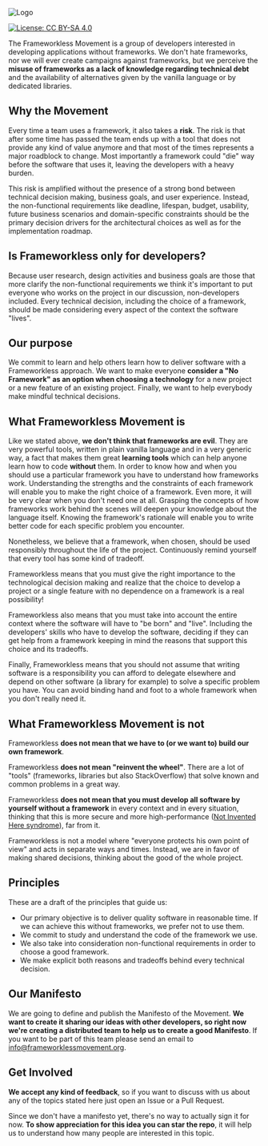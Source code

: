 ![Logo](https://file-aorgnbquet.now.sh)

[![License: CC BY-SA 4.0](https://img.shields.io/badge/License-CC%20BY--SA%204.0-lightgrey.svg)](https://creativecommons.org/licenses/by-sa/4.0/)

The Frameworkless Movement is a group of developers interested in developing applications without frameworks. We don't hate frameworks, nor we will ever create campaigns against frameworks, but we perceive the **misuse of frameworks as a lack of knowledge regarding technical debt** and the availability of alternatives given by the vanilla language or by dedicated libraries.

## Why the Movement

Every time a team uses a framework, it also takes a **risk**. The risk is that after some time has passed the team ends up with a tool that does not provide any kind of value anymore and that most of the times represents a major roadblock to change. Most importantly a framework could "die" way before the software that uses it, leaving the developers with a heavy burden.

This risk is amplified without the presence of a strong bond between technical decision making, business goals, and user experience. Instead, the non-functional requirements like deadline, lifespan, budget, usability, future business scenarios and domain-specific constraints should be the primary decision drivers for the architectural choices as well as for the implementation roadmap.

## Is Frameworkless only for developers?

Because user research, design activities and business goals are those that more clarify the non-functional requirements we think it's important to put everyone who works on the project in our discussion, non-developers included. Every technical decision, including the choice of a framework, should be made considering every aspect of the context the software "lives".

## Our purpose
We commit to learn and help others learn how to deliver software with a Frameworkless approach. We want to make everyone **consider a "No Framework" as an option when choosing a technology** for a new project or a new feature of an existing project. Finally, we want to help everybody make mindful technical decisions.

## What Frameworkless Movement is

Like we stated above, **we don't think that frameworks are evil**. They are very powerful tools, written in plain vanilla language and in a very generic way, a fact that makes them great **learning tools** which can help anyone learn how to code **without** them. In order to know how and when you should use a particular framework you have to understand how frameworks work. Understanding the strengths and the constraints of each framework will enable you to make the right choice of a framework. Even more, it will be very clear when you don't need one at all. Grasping the concepts of how frameworks work behind the scenes will deepen your knowledge about the language itself. Knowing the framework's rationale will enable you to write better code for each specific problem you encounter.

Nonetheless, we believe that a framework, when chosen, should be used responsibly throughout the life of the project. Continuously remind yourself that every tool has some kind of tradeoff.

Frameworkless means that you must give the right importance to the technological decision making and realize that the choice to develop a project or a single feature with no dependence on a framework is a real possibility!

Frameworkless also means that you must take into account the entire context where the software will have to "be born" and "live". Including the developers' skills who have to develop the software, deciding if they can get help from a framework keeping in mind the reasons that support this choice and its tradeoffs.

Finally, Frameworkless means that you should not assume that writing software is a responsibility you can afford to delegate elsewhere and depend on other software (a library for example) to solve a specific problem you have. You can avoid binding hand and foot to a whole framework when you don't really need it.

## What Frameworkless Movement is not

Frameworkless **does not mean that we have to (or we want to) build our own framework**. 

Frameworkless **does not mean "reinvent the wheel"**. There are a lot of "tools" (frameworks, libraries but also StackOverflow) that solve known and common problems in a great way. 

Frameworkless **does not mean that you must develop all software by yourself without a framework** in every context and in every situation, thinking that this is more secure and more high-performance ([Not Invented Here syndrome](https://en.wikipedia.org/wiki/Not_invented_here#In_computing)), far from it.

Frameworkless is not a model where "everyone protects his own point of view" and acts in separate ways and times. Instead, we are in favor of making shared decisions, thinking about the good of the whole project.

## Principles

These are a draft of the principles that guide us:

* Our primary objective is to deliver quality software in reasonable time. If we can achieve this without frameworks, we prefer not to use them.
* We commit to study and understand the code of the framework we use.
* We also take into consideration non-functional requirements in order to choose a good framework.
* We make explicit both reasons and tradeoffs behind every technical decision.

## Our Manifesto

We are going to define and publish the Manifesto of the Movement. **We want to create it sharing our ideas with other developers, so right now we're creating a distributed team to help us to create a good Manifesto**. If you want to be part of this team please send an email to info@frameworklessmovement.org.

## Get Involved

**We accept any kind of feedback**, so if you want to discuss with us about any of the topics stated here just open an Issue or a Pull Request.

Since we don't have a manifesto yet, there's no way to actually sign it for now. **To show appreciation for this idea you can star the repo**, it will help us to understand how many people are interested in this topic.
